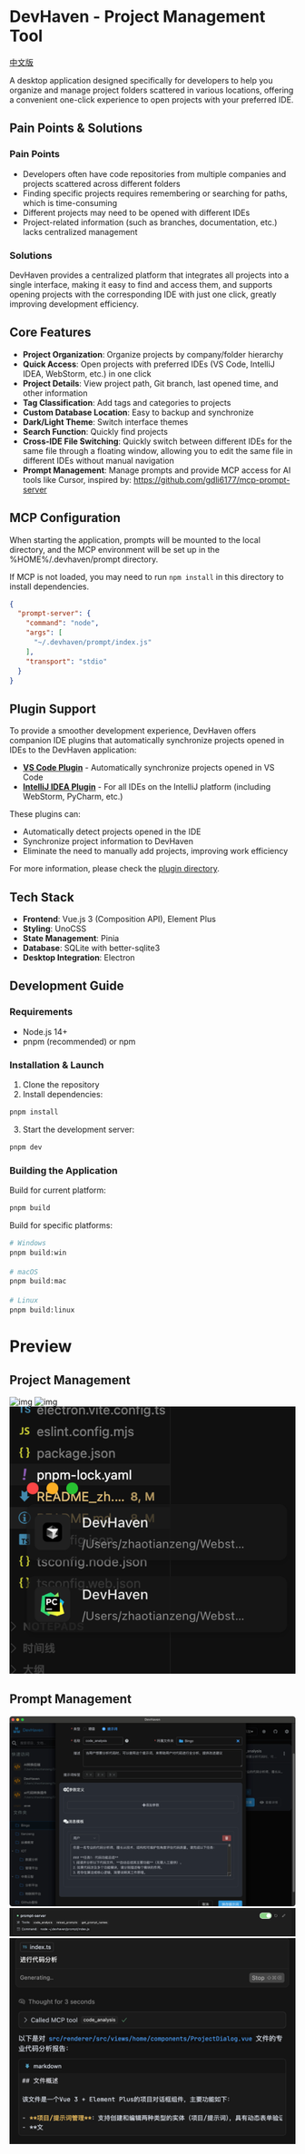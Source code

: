 # DevHaven - Project Management Tool

[中文版](./README_zh.md)

A desktop application designed specifically for developers to help you organize and manage project folders scattered in various locations, offering a convenient one-click experience to open projects with your preferred IDE.

## Pain Points & Solutions

### Pain Points
- Developers often have code repositories from multiple companies and projects scattered across different folders
- Finding specific projects requires remembering or searching for paths, which is time-consuming
- Different projects may need to be opened with different IDEs
- Project-related information (such as branches, documentation, etc.) lacks centralized management

### Solutions
DevHaven provides a centralized platform that integrates all projects into a single interface, making it easy to find and access them, and supports opening projects with the corresponding IDE with just one click, greatly improving development efficiency.

## Core Features

- **Project Organization**: Organize projects by company/folder hierarchy
- **Quick Access**: Open projects with preferred IDEs (VS Code, IntelliJ IDEA, WebStorm, etc.) in one click
- **Project Details**: View project path, Git branch, last opened time, and other information
- **Tag Classification**: Add tags and categories to projects
- **Custom Database Location**: Easy to backup and synchronize
- **Dark/Light Theme**: Switch interface themes
- **Search Function**: Quickly find projects
- **Cross-IDE File Switching**: Quickly switch between different IDEs for the same file through a floating window, allowing you to edit the same file in different IDEs without manual navigation
- **Prompt Management**: Manage prompts and provide MCP access for AI tools like Cursor, inspired by: https://github.com/gdli6177/mcp-prompt-server

## MCP Configuration
When starting the application, prompts will be mounted to the local directory, and the MCP environment will be set up in the %HOME%/.devhaven/prompt directory.

If MCP is not loaded, you may need to run `npm install` in this directory to install dependencies.

```json
{
  "prompt-server": {
    "command": "node",
    "args": [
      "~/.devhaven/prompt/index.js"
    ],
    "transport": "stdio"
  }
}
```

## Plugin Support
To provide a smoother development experience, DevHaven offers companion IDE plugins that automatically synchronize projects opened in IDEs to the DevHaven application:
- [**VS Code Plugin**](https://github.com/zxcvbnmzsedr/devhaven-vs-plugin) - Automatically synchronize projects opened in VS Code
- [**IntelliJ IDEA Plugin**](https://github.com/zxcvbnmzsedr/devhaven-idea-plugin) - For all IDEs on the IntelliJ platform (including WebStorm, PyCharm, etc.)

These plugins can:
- Automatically detect projects opened in the IDE
- Synchronize project information to DevHaven
- Eliminate the need to manually add projects, improving work efficiency

For more information, please check the [plugin directory](./plugin).

## Tech Stack

- **Frontend**: Vue.js 3 (Composition API), Element Plus
- **Styling**: UnoCSS
- **State Management**: Pinia
- **Database**: SQLite with better-sqlite3
- **Desktop Integration**: Electron

## Development Guide

### Requirements

- Node.js 14+
- pnpm (recommended) or npm

### Installation & Launch

1. Clone the repository
2. Install dependencies:

```bash
pnpm install
```

3. Start the development server:

```bash
pnpm dev
```

### Building the Application

Build for current platform:

```bash
pnpm build
```

Build for specific platforms:

```bash
# Windows
pnpm build:win

# macOS
pnpm build:mac

# Linux
pnpm build:linux
```

# Preview
## Project Management
![img](doc/image.png)
![img](doc/setting.png)
![img](doc/switch.png)
## Prompt Management
![img](doc/prompt.png)
![img](doc/mcp.png)
![img](doc/mcp_result.png)
